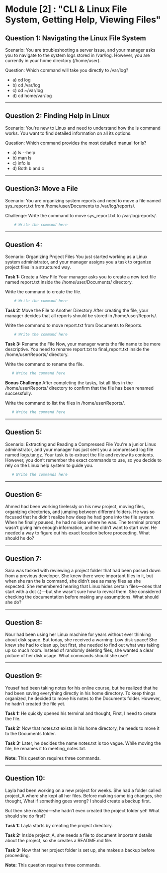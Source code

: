 # Module [2] : **"CLI & Linux File System, Getting Help, Viewing Files"**

## Question 1: Navigating the Linux File System

Scenario: 
You are troubleshooting a server issue, and your manager asks you to navigate to the system logs stored in /var/log. However, you are currently in your home directory (/home/user).

Question:
Which command will take you directly to /var/log?

 - a) cd log
 - b) cd /var/log
 - c) cd ~/var/log
 - d) cd home/var/log

--------------------------------------------------------------------------

## Question 2: Finding Help in Linux

Scenario:
You're new to Linux and need to understand how the ls command works. You want to find detailed information on all its options.

Question:
Which command provides the most detailed manual for ls?

 -  a) ls --help
 -  b) man ls
 -  c) info ls
 -  d) Both b and c

--------------------------------------------------------------------------

## Question3: Move a File

Scenario:
You are organizing system reports and need to move a file named sys_report.txt from /home/user/Documents to /var/log/reports/.

Challenge:
Write the command to move sys_report.txt to /var/log/reports/.
```bash
    # Write the command here
```
--------------------------------------------------------------------------
## Question 4: 

Scenario:
Organizing Project Files
You just started working as a Linux system administrator, and your manager assigns you a task to organize project files in a structured way.

**Task 1:** Create a New File
Your manager asks you to create a new text file named report.txt inside the /home/user/Documents/ directory.

Write the command to create the file.

```bash
    # Write the command here

```
**Task 2:** Move the File to Another Directory
After creating the file, your manager decides that all reports should be stored in /home/user/Reports/.

Write the command to move report.txt from Documents to Reports.
```bash
    # Write the command here

```

**Task 3:** Rename the File
Now, your manager wants the file name to be more descriptive. You need to rename report.txt to final_report.txt inside the /home/user/Reports/ directory.

 Write the command to rename the file.

 ```bash
    # Write the command here

```

**Bonus Challenge** 
After completing the tasks, list all files in the /home/user/Reports/ directory to confirm that the file has been renamed successfully.

Write the command to list the files in /home/user/Reports/.
 ```bash
    # Write the command here

```
--------------------------------------------------------------------------

## Question 5:

Scenario: Extracting and Reading a Compressed File
You're a junior Linux administrator, and your manager has just sent you a compressed log file named logs.tar.gz. Your task is to extract the file and review its contents. However, you don’t remember the exact commands to use, so you decide to rely on the Linux help system to guide you.
 ```bash
    # Write the commands here

```
--------------------------------------------------------------------------

## Question 6:

Ahmed had been working tirelessly on his new project, moving files, organizing directories, and jumping between different folders. He was so focused that he didn’t realize how deep he had gone into the file system. When he finally paused, he had no idea where he was. The terminal prompt wasn’t giving him enough information, and he didn’t want to start over. He needed a way to figure out his exact location before proceeding. What should he do?

---

## Question 7:

Sara was tasked with reviewing a project folder that had been passed down from a previous developer. She knew there were important files in it, but when she ran the ls command, she didn’t see as many files as she expected. She remembered hearing that Linux hides certain files—ones that start with a dot (.)—but she wasn’t sure how to reveal them. She considered checking the documentation before making any assumptions. What should she do?

---

## Question 8:

Nour had been using her Linux machine for years without ever thinking about disk space. But today, she received a warning: Low disk space! She knew she had to clean up, but first, she needed to find out what was taking up so much room. Instead of randomly deleting files, she wanted a clear picture of her disk usage. What commands should she use?

---

## Question 9:

Yousef had been taking notes for his online course, but he realized that he had been saving everything directly in his home directory. To keep things organized, he decided to move his notes to the Documents folder. However, he hadn’t created the file yet.

**Task 1:** He quickly opened his terminal and thought, First, I need to create the file.

**Task 2:** Now that notes.txt exists in his home directory, he needs to move it to the Documents folder.

**Task 3:** Later, he decides the name notes.txt is too vague. While moving the file, he renames it to meeting_notes.txt.

**Note:** This question requires three commands.

---

## Question 10:

Layla had been working on a new project for weeks. She had a folder called project_A where she kept all her files. Before making some big changes, she thought, What if something goes wrong? I should create a backup first.

But then she realized—she hadn’t even created the project folder yet!
What should she do first?

**Task 1:** Layla starts by creating the project directory.

**Task 2:** Inside project_A, she needs a file to document important details about the project, so she creates a README.md file.

**Task 3:** Now that her project folder is set up, she makes a backup before proceeding.

**Note:** This question requires three commands.